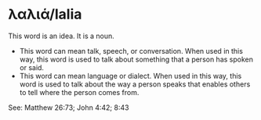 # λαλιά/lalia
This word is an idea. It is a noun.

* This word can mean talk, speech, or conversation. When used in this way, this word is used to talk about something that a person has spoken or said.
* This word can mean language or dialect. When used in this way, this word is used to talk about the way a person speaks that enables others to tell where the person comes from.

See: Matthew 26:73; John 4:42; 8:43
